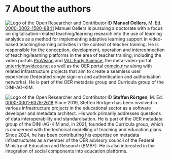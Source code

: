 # 7 About the authors

<img src="https://info.orcid.org/wp-content/uploads/2020/12/orcid_16x16.gif" alt="Logo of the Open Researcher and Contributor ID" /> **Manuel Oellers**, M. Ed. [0000-0002-1580-8841](https://orcid.org/0000-0002-1580-8841) Manuel Oellers is pursuing a doctorate with a focus on digitalisation-related teaching/learning research into the use of learning analytics as a method for implementing adaptive learning support in video-based teaching/learning activities in the context of teacher training. He is responsible for the conception, development, operation and interconnection of teaching/learning platforms in the area of teacher training, including the video portals [ProVision](https://www.uni-muenster.de/ProVision/) and [ViU: Early Science](https://www.uni-muenster.de/Koviu/), the meta-video-portal [unterrichtsvideos.net](https://unterrichtsvideos.net/metaportal/) as well as the OER portal [comein.nrw](https://comein.nrw/portal/ressourcen/) along with related infrastructure projects that aim to create a seamless user experience (federated single sign-on and authentication and authorisation networks). He is part of the OER metadata group and Curricula group of the DINI-AG-KIM.

<img src="https://info.orcid.org/wp-content/uploads/2020/12/orcid_16x16.gif" alt="Logo of the Open Researcher and Contributor ID" /> **Steffen Rörtgen**, M. Ed. [0000-0001-6378-2618](https://orcid.org/0000-0001-6378-2618) Since 2019, Steffen Rörtgen has been involved in various infrastructure projects in the educational sector as a software developer and metadata architect. His work primarily addresses questions of data interoperability and standardisation. He is part of the OER metadata group of the DINI-AG-KIM and, in 2021, founded the Curricula group, which is concerned with the technical modelling of teaching and education plans. Since 2024, he has been contributing his expertise on metadata infrastructures as a member of the OER advisory council of the Federal Ministry of Education and Research (BMBF). He is also interested in the integration of social components into education platforms.
